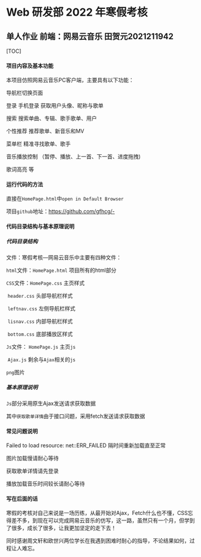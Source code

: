 # Web 研发部 2022 年寒假考核

## 单人作业            前端：网易云音乐       田贺元2021211942

[TOC]

#### 项目内容及基本功能 

本项目仿照网易云音乐PC客户端，主要具有以下功能：

导航栏切换页面

登录    手机登录 获取用户头像、昵称与歌单

搜索   搜索单曲、专辑、歌手歌单、用户

个性推荐   推荐歌单、新音乐和MV

菜单栏 精准寻找歌单、歌手

音乐播放控制 （暂停、播放、上一首、下一首、进度拖拽) 

歌词高亮 等

#### 运行代码的方法

直接在`HomePage.html`中`open in Default Browser`

项目`github`地址：https://github.com/gfhcg/-

#### 代码目录结构与基本原理说明

##### 代码目录结构

文件：寒假考核—网易云音乐中主要有四种文件：

`html`文件：`HomePage.html`   项目所有的html部分

`CSS`文件：`HomePage.css`  主页样式

​                   `header.css` 头部导航栏样式

​                   `leftnav.css` 左侧导航栏样式

​                   `lisnav.css`  内部导航栏样式

​                   `bottom.css`   底部播放区样式

`Js`文件：  `HomePage.js`  主页`js`

​                    `Ajax.js`   剩余与`Ajax`相关的`js`

`png`图片

##### 基本原理说明

 `Js`部分采用原生Ajax发送请求获取数据

其中`获取歌单详情`由于接口问题，采用fetch发送请求获取数据

#### 常见问题说明

Failed to load resource: net::ERR_FAILED  隔时间重新加载直至正常

图片加载慢请耐心等待

获取歌单详情请先登录

播放加载音乐时间较长请耐心等待

#### 写在后面的话

寒假的考核对自己来说是一场历练，从最开始对Ajax，Fetch什么也不懂，CSS忘得差不多，到现在可以完成网易云音乐的仿写，这一路，虽然只有一个月，但学到了很多，成长了很多，让我更加坚定的走下去！

同时感谢周文轩和欧世兴两位学长在我遇到困难时耐心的指导，不论结果如何，过程让人难忘。















